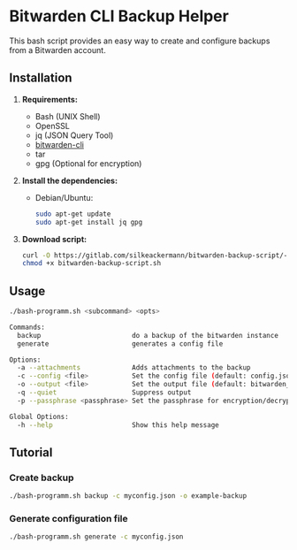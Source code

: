 # Bitwarden CLI Backup Helper

This bash script provides an easy way to create and configure backups from a Bitwarden account. 

## Installation

1. **Requirements:**
   - Bash (UNIX Shell)
   - OpenSSL
   - jq (JSON Query Tool)
   - [bitwarden-cli](https://bitwarden.com/help/cli/#tab-native-executable-bI3gMs3A3z4pl0fwvRie9)
   - tar
   - gpg (Optional for encryption)

2. **Install the dependencies:**

   - Debian/Ubuntu:

     ```bash
     sudo apt-get update
     sudo apt-get install jq gpg
     ```

3. **Download script:**

   ```bash
   curl -O https://gitlab.com/silkeackermann/bitwarden-backup-script/-/raw/main/bitwarden-backup-script.sh
   chmod +x bitwarden-backup-script.sh
   ```

## Usage

```bash
./bash-programm.sh <subcommand> <opts>

Commands:
  backup                       do a backup of the bitwarden instance
  generate                     generates a config file

Options:
  -a --attachments             Adds attachments to the backup
  -c --config <file>           Set the config file (default: config.json)
  -o --output <file>           Set the output file (default: bitwarden_backup_<timestamp>.tar.gz)
  -q --quiet                   Suppress output
  -p --passphrase <passphrase> Set the passphrase for encryption/decryption of the config file (only recommended in secure environments)

Global Options:
  -h --help                    Show this help message
```

## Tutorial

### Create backup

```bash
./bash-programm.sh backup -c myconfig.json -o example-backup
```

### Generate configuration file

```bash
./bash-programm.sh generate -c myconfig.json
```






